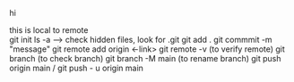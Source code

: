 hi

this is local to remote
<br>
git init 
ls -a --> check hidden files, look for .git
git add .
git commmit -m "message"
git remote add origin <-link>
git remote -v (to verify remote)
git branch (to check branch)
git branch -M main (to rename branch)
git push origin main / git push - u origin main
